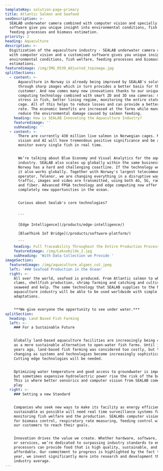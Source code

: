 ```yaml
---
templateKey: solution-page-primary
title: Atlantic Salmon and Seafood
seoDescription: >-
  SEALAB underwater camera combined with computer vision and specially developed
  software give you unique insight into environmental conditions, fish welfare,
  feeding processes and biomass estimation.
priority: 2
heading: Aquaculture
description: >-
  Digitization of the aquaculture industry - SEALAB underwater camera combined
  with computer vision and a customised software gives you unique insight into
  environmental conditions, fish welfare, feeding processes and biomass
  estimations.
featuredimage: /img/IMG_0539_Adjusted_topimage.jpg
splitSections:
  - content: >-
      Aquaculture in Norway is already being improved by SEALAB's solutions
      through sharp images which in turn provides a better basis for the
      customer. And now comes many new innovations thanks to our unique edge
      computing technology combined with smart 2D and 3D sea cameras: measuring
      stress in fish, better lining regime, monitoring the entire state of the
      cage. All of this helps to reduce losses and can provide a better survival
      rate. The economic benefits are increased at the farms while managing to
      reduce the environmental damage caused by salmon feeding.
    heading: How is SEALAB Innovating the Aquaculture Industry?
    featuredimage: ''
    subheading: ''
  - content: >-
      There are currently 430 million live salmon in Norwegian cages. Machine
      vision and AI will have tremendous positive significance and be able to
      monitor every single fish in real time.


      We’re talking about Blue Economy and Visual Analytics for the aquaculture
      industry. SEALAB also scales up globally within the same business area.
      Norway has a hard and challenging coastline. If the technology works here,
      it also works globally. Together with Norway's largest telecommunications
      operator, Telenor, we are changing everything in a disruptive way how data
      traffic, images and video are transmitted, using both 4G, 5G, radio links
      and fiber. Advanced FPGA technology and edge computing now offer
      completely new opportunities in the ocean. 


      Curious about Sealab's core technologies?


      ```

      [Edge Intelligence](/products/edge-intelligence/)

      [BlueThink IoT Bridge](/products/software-platform/)

      ```
    heading: Full Traceability Throughout the Entire Production Process
    featuredimage: /img/Laksebilde_2.jpg
    subheading: 'With Data Collection we Provide '
imageSection:
  featuredimage: /img/aquaculture_algaes_cut.jpeg
  left: '### Seafood Production in the Ocean'
  right: >-
    All over the world, seafood is produced. From Atlantic salmon to whitefish,
    clams, shellfish production, shrimp farming and catching and cultivation of
    seaweed and kelp. The same technology that SEALAB supplies to the Norwegian
    aquaculture industry will be able to be used worldwide with simple
    adaptations.


    ***We give everyone the opportunity to see under water.***
splitSection:
  heading: Land Based Fish Farming
  left: >-
    ### For a Sustainable Future


    Globally land-based aquaculture facilities are increasingly being considered
    as a more sustainable alternative to open-water fish farms. Until just a few
    years ago, land-based fish farming was considered too costly, but this is
    changing as systems and technologies become increasingly sophisticated.
    Cutting edge technologies will be needed.  


    Optimizing water temperature and good access to groundwater is important,
    but sometimes expensive hydroelectric power rise the risk of the business.
    This is where better sensorics and computer vision from SEALAB come into
    play
  right: >-
    ### Setting a new Standard


    Companies who seek new ways to make its facility as energy efficient and
    sustainable as possible will need real time surveillance systems for
    monitoring fish welfare and the production. SEALABs computer vision systems
    for biomass control, respiratory rate measuring, feeding control will help
    our customers to reach their goals.  


    Innovation drives the value we create. Whether hardware, software, processes
    or services, we’re dedicated to surpassing industry standards to ensure
    processors can provide food that is high quality, sustainable, and
    affordable. Our commitment to progress is highlighted by the fact that every
    year, we invest significantly more into research and development than the
    industry average.
---
```


